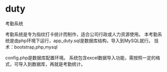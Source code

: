 # duty
考勤系统

考勤系统是专为指纹打卡统计而制作，适合公司行政或人力资源使用。
本考勤系统是由php环境下运行，app_duty.sql是数据库结构，导入到MySQL就行。
技术：bootstrap,php,mysql

config.php是数据库配置环境。
系统包含excel数据导入功能，需按照一定的格式，可导入到数据库，再就是考勤统计。
